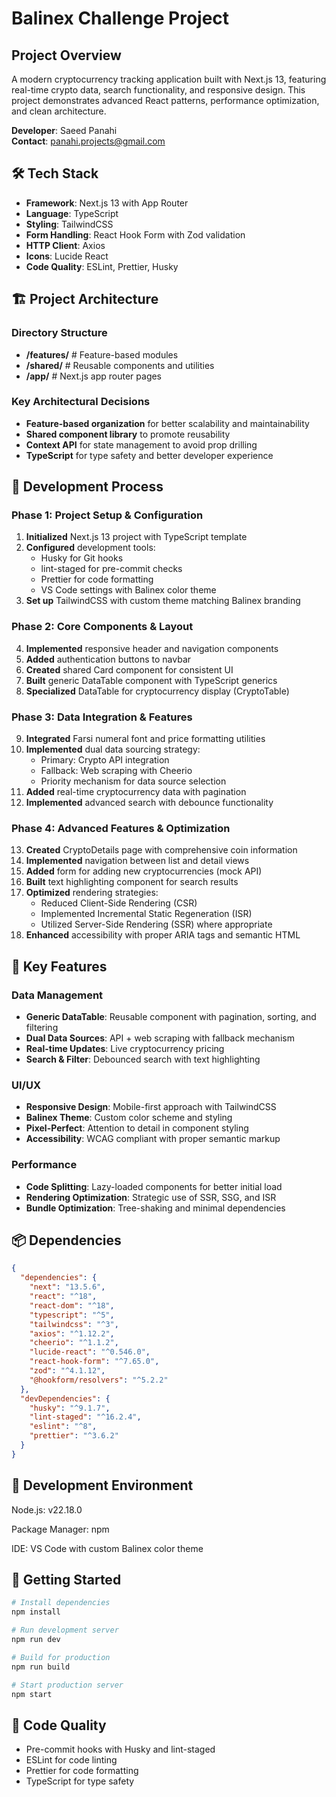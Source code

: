 # Balinex Challenge Project

## Project Overview

A modern cryptocurrency tracking application built with Next.js 13, featuring real-time crypto data, search functionality, and responsive design. This project demonstrates advanced React patterns, performance optimization, and clean architecture.

**Developer**: Saeed Panahi  
**Contact**: panahi.projects@gmail.com

## 🛠 Tech Stack

- **Framework**: Next.js 13 with App Router
- **Language**: TypeScript
- **Styling**: TailwindCSS
- **Form Handling**: React Hook Form with Zod validation
- **HTTP Client**: Axios
- **Icons**: Lucide React
- **Code Quality**: ESLint, Prettier, Husky

## 🏗 Project Architecture

### Directory Structure

- **/features/** # Feature-based modules
- **/shared/** # Reusable components and utilities
- **/app/** # Next.js app router pages

### Key Architectural Decisions

- **Feature-based organization** for better scalability and maintainability
- **Shared component library** to promote reusability
- **Context API** for state management to avoid prop drilling
- **TypeScript** for type safety and better developer experience

## 🚀 Development Process

### Phase 1: Project Setup & Configuration

1. **Initialized** Next.js 13 project with TypeScript template
2. **Configured** development tools:
   - Husky for Git hooks
   - lint-staged for pre-commit checks
   - Prettier for code formatting
   - VS Code settings with Balinex color theme
3. **Set up** TailwindCSS with custom theme matching Balinex branding

### Phase 2: Core Components & Layout

4. **Implemented** responsive header and navigation components
5. **Added** authentication buttons to navbar
6. **Created** shared Card component for consistent UI
7. **Built** generic DataTable component with TypeScript generics
8. **Specialized** DataTable for cryptocurrency display (CryptoTable)

### Phase 3: Data Integration & Features

9. **Integrated** Farsi numeral font and price formatting utilities
10. **Implemented** dual data sourcing strategy:
    - Primary: Crypto API integration
    - Fallback: Web scraping with Cheerio
    - Priority mechanism for data source selection
11. **Added** real-time cryptocurrency data with pagination
12. **Implemented** advanced search with debounce functionality

### Phase 4: Advanced Features & Optimization

13. **Created** CryptoDetails page with comprehensive coin information
14. **Implemented** navigation between list and detail views
15. **Added** form for adding new cryptocurrencies (mock API)
16. **Built** text highlighting component for search results
17. **Optimized** rendering strategies:
    - Reduced Client-Side Rendering (CSR)
    - Implemented Incremental Static Regeneration (ISR)
    - Utilized Server-Side Rendering (SSR) where appropriate
18. **Enhanced** accessibility with proper ARIA tags and semantic HTML

## 🎯 Key Features

### Data Management

- **Generic DataTable**: Reusable component with pagination, sorting, and filtering
- **Dual Data Sources**: API + web scraping with fallback mechanism
- **Real-time Updates**: Live cryptocurrency pricing
- **Search & Filter**: Debounced search with text highlighting

### UI/UX

- **Responsive Design**: Mobile-first approach with TailwindCSS
- **Balinex Theme**: Custom color scheme and styling
- **Pixel-Perfect**: Attention to detail in component styling
- **Accessibility**: WCAG compliant with proper semantic markup

### Performance

- **Code Splitting**: Lazy-loaded components for better initial load
- **Rendering Optimization**: Strategic use of SSR, SSG, and ISR
- **Bundle Optimization**: Tree-shaking and minimal dependencies

## 📦 Dependencies

```json
{
  "dependencies": {
    "next": "13.5.6",
    "react": "^18",
    "react-dom": "^18",
    "typescript": "^5",
    "tailwindcss": "^3",
    "axios": "^1.12.2",
    "cheerio": "^1.1.2",
    "lucide-react": "^0.546.0",
    "react-hook-form": "^7.65.0",
    "zod": "^4.1.12",
    "@hookform/resolvers": "^5.2.2"
  },
  "devDependencies": {
    "husky": "^9.1.7",
    "lint-staged": "^16.2.4",
    "eslint": "^8",
    "prettier": "^3.6.2"
  }
}
```

## 🔧 Development Environment

Node.js: v22.18.0

Package Manager: npm

IDE: VS Code with custom Balinex color theme

## 🚀 Getting Started

```sh
# Install dependencies
npm install
```

```sh
# Run development server
npm run dev
```

```sh
# Build for production
npm run build
```

```sh
# Start production server
npm start
```

## 📝 Code Quality

- Pre-commit hooks with Husky and lint-staged
- ESLint for code linting
- Prettier for code formatting
- TypeScript for type safety
